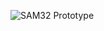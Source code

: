 ![SAM32 Prototype](https://github.com/nathgoh/SmartMirrorPlus/blob/master/prototype/IMG_20190911_103638.jpg)
